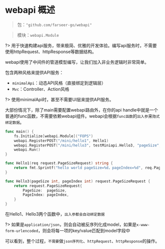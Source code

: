 # webapi 概述
> 包：`"github.com/farseer-go/webapi"`

> 模块：`webapi.Module`

?> 用于快速构建api服务，带来极简、优雅的开发体验。编写api服务时，不需要使用httpRequest、httpResponse等数据结构。

webapi使用了中间件的管道模型编写，让我们加入非业务逻辑时非常简单。

包含两种风格来提供API服务：
- `minimalApi`：动态API风格（直接绑定到逻辑层）
- `Mvc`：Controller、Action风格

?> 使用minimalApi时，甚至不需要UI层来提供API服务。

大部份情况下，除了main需要配置webapi路由外，在你的api handle中就是一个普通的func函数，不需要依赖webapi组件。webapi会根据`func函数`的`出入参`来`隐式绑定数据`。

```go
func main() {
	fs.Initialize[webapi.Module]("FOPS")
	webapi.RegisterPOST("/mini/hello1", Hello1)
	webapi.RegisterPOST("/mini/hello3", testMiniapi.Hello3, "pageSize", "pageIndex")
	webapi.Run()
}

func Hello1(req request.PageSizeRequest) string {
	return fmt.Sprintf("hello world pageSize=%d，pageIndex=%d", req.PageSize, req.PageIndex)
}

func Hello3(pageSize int, pageIndex int) request.PageSizeRequest {
    return request.PageSizeRequest{
        PageSize:  pageSize,
        PageIndex: pageIndex,
    }
}
```

在Hello1、Hello3两个函数中，`出入参都会自动绑定数据`

?> 如果是`application/json`，则会自动被反序列化成model，如果是`x-www-form-urlencoded`，则会将每一项的key/value匹配到model字段中

可以看到，整个过程，`不需要`做`json序列化`、`httpRequest`、`httpResponse`的操作。